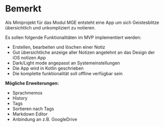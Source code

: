 # Bemerkt
Als Miniprojekt für das Modul MGE entsteht eine App um sich Geistesblitze übersichtlich und unkompliziert zu notieren.

Es sollen folgende Funktionalitäten im MVP implementiert werden:
- Erstellen, bearbeiten und löschen einer Notiz
- Gut übersichtliche anzeige aller Notizen angelehnt an das Design der iOS notizen App
- Dark/Light mode angepasst an Systemeinstellungen
- Die App wird in Kotlin geschrieben
- Die komplette funktionalität soll offline verfügbar sein

**Mögliche Erweiterungen:**

- Sprachmemos
- History
- Tags
- Sortieren nach Tags
- Markdown Editor
- Anbindung an z.B. GoogleDrive
